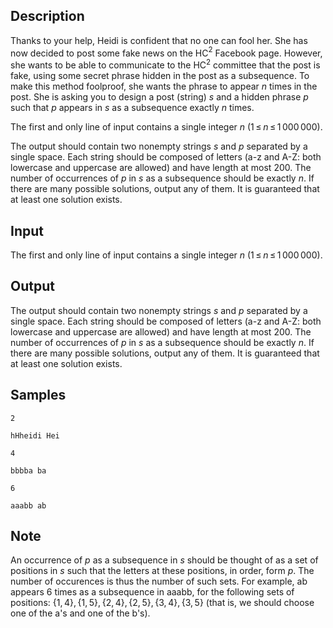 ## Description

<div><p>Thanks to your help, Heidi is confident that no one can fool her. She has now decided to post some fake news on the HC<span class="tex-span"><sup class="upper-index">2</sup></span> Facebook page. However, she wants to be able to communicate to the HC<span class="tex-span"><sup class="upper-index">2</sup></span> committee that the post is fake, using some secret phrase hidden in the post as a subsequence. To make this method foolproof, she wants the phrase to appear <span class="tex-span"><i>n</i></span> times in the post. She is asking you to design a post (string) <span class="tex-span"><i>s</i></span> and a hidden phrase <span class="tex-span"><i>p</i></span> such that <span class="tex-span"><i>p</i></span> appears in <span class="tex-span"><i>s</i></span> as a subsequence exactly <span class="tex-span"><i>n</i></span> times.</p></div><div class="input-specification"><p>The first and only line of input contains a single integer <span class="tex-span"><i>n</i></span> (<span class="tex-span">1 ≤ <i>n</i> ≤ 1 000 000</span>).</p></div><div class="output-specification"><p>The output should contain two nonempty strings <span class="tex-span"><i>s</i></span> and <span class="tex-span"><i>p</i></span> separated by a single space. Each string should be composed of letters (<span class="tex-font-style-tt">a</span>-<span class="tex-font-style-tt">z</span> and <span class="tex-font-style-tt">A</span>-<span class="tex-font-style-tt">Z</span>: both lowercase and uppercase are allowed) and have length at most <span class="tex-span">200</span>. The number of occurrences of <span class="tex-span"><i>p</i></span> in <span class="tex-span"><i>s</i></span> as a subsequence should be exactly <span class="tex-span"><i>n</i></span>. If there are many possible solutions, output any of them. It is guaranteed that at least one solution exists.</p></div>

## Input

<p>The first and only line of input contains a single integer <span class="tex-span"><i>n</i></span> (<span class="tex-span">1 ≤ <i>n</i> ≤ 1 000 000</span>).</p>

## Output

<p>The output should contain two nonempty strings <span class="tex-span"><i>s</i></span> and <span class="tex-span"><i>p</i></span> separated by a single space. Each string should be composed of letters (<span class="tex-font-style-tt">a</span>-<span class="tex-font-style-tt">z</span> and <span class="tex-font-style-tt">A</span>-<span class="tex-font-style-tt">Z</span>: both lowercase and uppercase are allowed) and have length at most <span class="tex-span">200</span>. The number of occurrences of <span class="tex-span"><i>p</i></span> in <span class="tex-span"><i>s</i></span> as a subsequence should be exactly <span class="tex-span"><i>n</i></span>. If there are many possible solutions, output any of them. It is guaranteed that at least one solution exists.</p>

## Samples

```input1
2

```

```output1
hHheidi Hei
```






```input2
4

```

```output2
bbbba ba
```






```input3
6

```

```output3
aaabb ab
```




## Note

<p>An occurrence of <span class="tex-span"><i>p</i></span> as a subsequence in <span class="tex-span"><i>s</i></span> should be thought of as a set of positions in <span class="tex-span"><i>s</i></span> such that the letters at these positions, in order, form <span class="tex-span"><i>p</i></span>. The number of occurences is thus the number of such sets. For example, <span class="tex-font-style-tt">ab</span> appears 6 times as a subsequence in <span class="tex-font-style-tt">aaabb</span>, for the following sets of positions: <span class="tex-span">{1, 4}, {1, 5}, {2, 4}, {2, 5}, {3, 4}, {3, 5}</span> (that is, we should choose one of the <span class="tex-font-style-tt">a</span>'s and one of the <span class="tex-font-style-tt">b</span>'s).</p>
